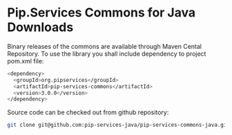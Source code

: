 # Pip.Services Commons for Java Downloads

Binary releases of the commons are available through Maven Cental Repository. 
To use the library you shall include dependency to project pom.xml file:

```bash
<dependency>
  <groupId>org.pipservices</groupId>
  <artifactId>pip-services-commons</artifactId>
  <version>3.0.0</version>
</dependency>
``` 

Source code can be checked out from github repository:

```bash
git clone git@github.com:pip-services-java/pip-services-commons-java.git
```
